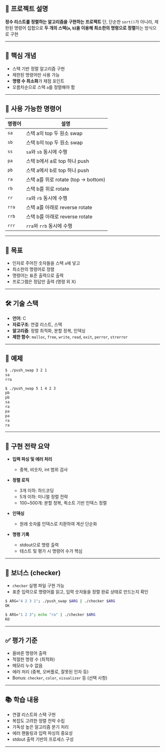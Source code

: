 ## 📌 프로젝트 설명

 **정수 리스트를 정렬하는 알고리즘을 구현하는 프로젝트**
단, 단순한 `sort()`가 아니라, 제한된 명령어 집합으로 **두 개의 스택(`a`, `b`)을 이용해 최소한의 명령으로 정렬**하는 방식으로 구현

---

## 🧠 핵심 개념

- 스택 기반 정렬 알고리즘 구현
- 제한된 명령어만 사용 가능
- **명령 수 최소화**가 채점 포인트
- 오름차순으로 스택 `a`를 정렬해야 함

---

## 📄 사용 가능한 명령어

| 명령어 | 설명                                  |
|--------|---------------------------------------|
| `sa`   | 스택 a의 top 두 원소 swap              |
| `sb`   | 스택 b의 top 두 원소 swap              |
| `ss`   | `sa`와 `sb` 동시에 수행                |
| `pa`   | 스택 b에서 a로 top 하나 push           |
| `pb`   | 스택 a에서 b로 top 하나 push           |
| `ra`   | 스택 a를 위로 rotate (top → bottom)    |
| `rb`   | 스택 b를 위로 rotate                   |
| `rr`   | `ra`와 `rb` 동시에 수행                |
| `rra`  | 스택 a를 아래로 reverse rotate         |
| `rrb`  | 스택 b를 아래로 reverse rotate         |
| `rrr`  | `rra`와 `rrb` 동시에 수행              |

---

## 🎯 목표

- 인자로 주어진 숫자들을 스택 `a`에 넣고
- 최소한의 명령어로 정렬
- 명령어는 표준 출력으로 출력
- 프로그램은 정답만 출력 (명령 외 X)

---

## 🛠️ 기술 스택

- **언어**: C  
- **자료구조**: 연결 리스트, 스택  
- **알고리즘**: 정렬 최적화, 분할 정복, 인덱싱  
- **제한 함수**: `malloc`, `free`, `write`, `read`, `exit`, `perror`, `strerror`

---

## 🧪 예제

```bash
$ ./push_swap 3 2 1
sa
rra
```

```bash
$ ./push_swap 5 1 4 2 3
pb
pb
sa
ra
pa
pa
ra
ra
```

---

## 🧠 구현 전략 요약

- **입력 파싱 및 에러 처리**
  - 중복, 비숫자, int 범위 검사

- **정렬 로직**
  - 3개 이하: 하드코딩
  - 5개 이하: 미니멀 정렬 전략
  - 100~500개: 분할 정복, 퀵소트 기반 인덱스 정렬

- **인덱싱**
  - 원래 숫자를 인덱스로 치환하여 계산 단순화

- **명령 기록**
  - stdout으로 명령 출력
  - 테스트 및 평가 시 명령어 수가 핵심

---

## 🧹 보너스 (checker)

- `checker` 실행 파일 구현 가능
- 표준 입력으로 명령어를 읽고, 입력 숫자들을 정렬 완료 상태로 만드는지 확인

```bash
$ ARG="4 2 3 1"; ./push_swap $ARG | ./checker $ARG
OK

$ ARG="1 2 3"; echo "ra" | ./checker $ARG
KO
```

---

## ✅ 평가 기준

- 올바른 명령어 출력
- 적절한 명령 수 (최적화)
- 메모리 누수 없음
- 에러 처리 (중복, 오버플로, 잘못된 인자 등)
- Bonus: `checker`, `color`, `visualizer` 등 (선택 사항)

---

## 📚 학습 내용

- 연결 리스트와 스택 구현
- 복잡도 고려한 정렬 전략 수립
- 가독성 높은 알고리즘 분기 처리
- 에러 핸들링과 입력 파싱의 중요성
- stdout 출력 기반의 프로세스 구성

---
